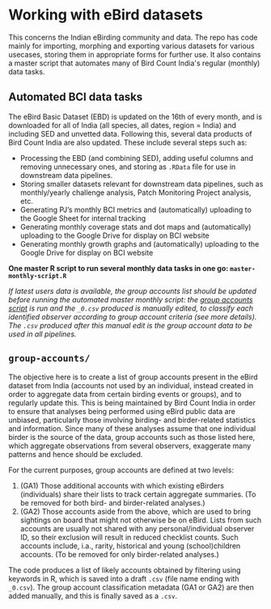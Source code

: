 # Working with eBird datasets

This concerns the Indian eBirding community and data. The repo has code mainly for importing, morphing and exporting various datasets for various usecases, storing them in appropriate forms for further use. It also contains a master script that automates many of Bird Count India's regular (monthly) data tasks.

## Automated BCI data tasks

The eBird Basic Dataset (EBD) is updated on the 16th of every month, and is downloaded for all of India (all species, all dates, region = India) and including SED and unvetted data. Following this, several data products of Bird Count India are also updated. These include several steps such as:

- Processing the EBD (and combining SED), adding useful columns and removing unnecessary ones, and storing as `.RData` file for use in downstream data pipelines.
- Storing smaller datasets relevant for downstream data pipelines, such as monthly/yearly challenge analysis, Patch Monitoring Project analysis, etc.
- Generating PJ’s monthly BCI metrics and (automatically) uploading to the Google Sheet for internal tracking
- Generating monthly coverage stats and dot maps and (automatically) uploading to the Google Drive for display on BCI website
- Generating monthly growth graphs and (automatically) uploading to the Google Drive for display on BCI website

**One master R script to run several monthly data tasks in one go: `master-monthly-script.R`**

*If latest users data is available, the group accounts list should be updated before running the automated master monthly script: the [group accounts script](https://github.com/birdcountindia/ebird-datasets/blob/c834eeb70bd1fd9a662bb2cfaf1fc1ace2957e7a/group-accounts/ebd_users_GA_script.R) is run and the `_0.csv` produced is manually edited, to classify each identified observer according to group account criteria (see more details). The `.csv` produced after this manual edit is the group account data to be used in all pipelines.*

## `group-accounts/`

The objective here is to create a list of group accounts present in the eBird dataset from India (accounts not used by an individual, instead created in order to aggregate data from certain birding events or groups), and to regularly update this. This is being maintained by Bird Count India in order to ensure that analyses being performed using eBird public data are unbiased, particularly those involving birding- and birder-related statistics and information. Since many of these analyses assume that one individual birder is the source of the data, group accounts such as those listed here, which aggregate observations from several observers, exaggerate many patterns and hence should be excluded.

For the current purposes, group accounts are defined at two levels: 
  1. (GA1) Those additional accounts with which existing eBirders (individuals) share their lists to track certain aggregate summaries. (To be removed for both bird- and birder-related analyses.) 
  2. (GA2) Those accounts aside from the above, which are used to bring sightings on board that might not otherwise be on eBird. Lists from such accounts are usually not shared with any personal/individual observer ID, so their exclusion will result in reduced checklist counts. Such accounts include, i.a., rarity, historical and young (school)children accounts. (To be removed for only birder-related analyses.)
 
The code produces a list of likely accounts obtained by filtering using keywords in R, which is saved into a draft `.csv` (file name ending with `_0.csv`). The group account classification metadata (GA1 or GA2) are then added manually, and this is finally saved as a `.csv`.

